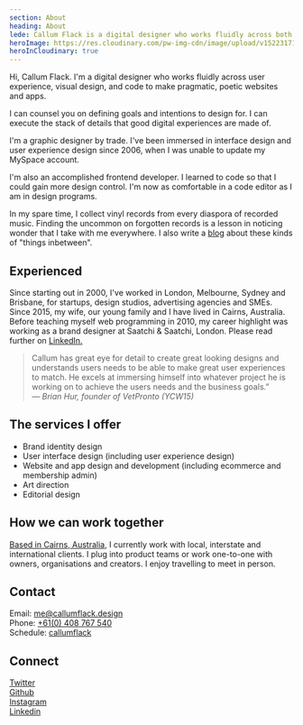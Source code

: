 ```yaml
---
section: About
heading: About
lede: Callum Flack is a digital designer who works fluidly across both brand and product to make pragmatic, poetic websites and apps.
heroImage: https://res.cloudinary.com/pw-img-cdn/image/upload/v1522317177/okok/callum-beach-bw.jpg
heroInCloudinary: true
---
```


<!-- Hi, Callum Flack. I'm a digital designer who works fluidly across both brand and product to make pragmatic, poetic websites and apps. -->

Hi, Callum Flack. I'm a digital designer who works fluidly across user experience, visual design, and code to make pragmatic, poetic websites and apps.

<!-- I help owners and creators make websites and apps that attract, motivate and retain their audience.  -->

<!-- I can counsel you on the big picture.  -->

I can counsel you on defining goals and intentions to design for. I can execute the stack of details that good digital experiences are made of.

I'm a graphic designer by trade. I've been immersed in interface design and user experience design since 2006, when I was unable to update my MySpace account.

I'm also an accomplished frontend developer. I learned to code so that I could gain more design control. I'm now as comfortable in a code editor as I am in design programs.

In my spare time, I collect vinyl records from every diaspora of recorded music. Finding the uncommon on forgotten records is a lesson in noticing wonder that I take with me everywhere. I also write a <a target="_blank" href="https://callumflack.blog">blog</a> about these kinds of "things inbetween".

## Experienced

Since starting out in 2000, I've worked in London, Melbourne, Sydney and Brisbane, for startups, design studios, advertising agencies and SMEs. Since 2015, my wife, our young family and I have lived in Cairns, Australia. Before teaching myself web programming in 2010, my career highlight was working as a brand designer at Saatchi & Saatchi, London. Please read further on <a class="icon-targetblan" target="_blank" href="https://www.linkedin.com/in/callumflack">LinkedIn.</a>

> Callum has great eye for detail to create great looking designs and understands users needs to be able to make great user experiences to match. He excels at immersing himself into whatever project he is working on to achieve the users needs and the business goals.” _— Brian Hur, founder of VetPronto (YCW15)_

## The services I offer

* Brand identity design
* User interface design (including user experience design)
* Website and app design and development (including ecommerce and membership admin)
* Art direction
* Editorial design

## How we can work together

<a class="icon-targetblan" target="_blank" href="https://www.instagram.com/p/BXbsNdrAt-v">Based in Cairns, Australia</a>, I currently work with local, interstate and international clients. I plug into product teams or work one-to-one with owners, organisations and creators. I enjoy travelling to meet in person.

<!-- ## Ways to engage my services

* Improve or redesign your existing digital branding and/or website systems.
* Create a new digital brand and/or website systems from scratch.
* Collaborate as a specialist digital design partner to build and enhance your brand,
  customer workflows or customer community over time. -->

## Contact

Email: <a class="icon-targetblank" target="_blank" href="mailto:callum@patternworks.com.au">me@callumflack.design</a><br>
Phone: [+61(0) 408 767 540](tel:610-408-767-540)<br>
Schedule: <a class="icon-targetblank" target="_blank" href="https://calendly.com/callumflack">callumflack</a>

## Connect

<a class="icon-targetblank" target="_blank" href="https://twitter.com/callumflack">Twitter</a><br>
<a class="icon-targetblank" target="_blank" href="https://github.com/callumflack">Github</a><br>
<a class="icon-targetblank" target="_blank" href="https://www.instagram.com/callumflack/">Instagram</a><br>
<a class="icon-targetblank" target="_blank" href="https://linkedin.com/in/callumflack">Linkedin</a>
